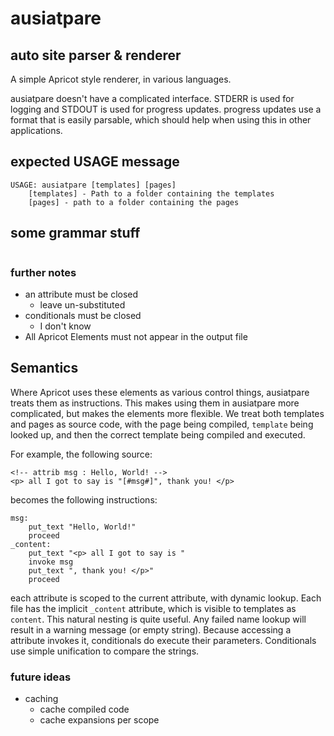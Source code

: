 # ausiatpare
## auto site parser & renderer

A simple Apricot style renderer, in various languages.

ausiatpare doesn't have a complicated interface. STDERR is used for logging and
STDOUT is used for progress updates. progress updates use a format that is
easily parsable, which should help when using this in other applications.

## expected USAGE message
```
USAGE: ausiatpare [templates] [pages]
	[templates] - Path to a folder containing the templates
	[pages] - path to a folder containing the pages
```

## some grammar stuff
```sigrala
```
### further notes
- an attribute must be closed
	- leave un-substituted
- conditionals must be closed
	- I don't know
- All Apricot Elements must not appear in the output file


## Semantics

Where Apricot uses these elements as various control things, ausiatpare treats
them as instructions. This makes using them in ausiatpare more complicated, but
makes the elements more flexible. We treat both templates and pages as source
code, with the page being compiled, `template` being looked up, and then the
correct template being compiled and executed.

For example, the following source:
```ausitpare
<!-- attrib msg : Hello, World! -->
<p> all I got to say is "[#msg#]", thank you! </p>
```
becomes the following instructions:
```
msg:
	put_text "Hello, World!"
	proceed
_content:
	put_text "<p> all I got to say is "
	invoke msg
	put_text ", thank you! </p>"
	proceed
```
each attribute is scoped to the current attribute, with dynamic lookup. Each
file has the implicit `_content` attribute, which is visible to templates as
`content`. This natural nesting is quite useful. Any failed name lookup will
result in a warning message (or empty string). Because accessing a attribute
invokes it, conditionals do execute their parameters. Conditionals use simple
unification to compare the strings. 

### future ideas
- caching
	- cache compiled code
	- cache expansions per scope
